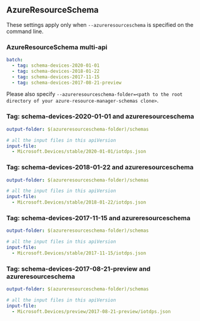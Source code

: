 ## AzureResourceSchema

These settings apply only when `--azureresourceschema` is specified on the command line.

### AzureResourceSchema multi-api

``` yaml $(azureresourceschema) && $(multiapi)
batch:
  - tag: schema-devices-2020-01-01
  - tag: schema-devices-2018-01-22
  - tag: schema-devices-2017-11-15
  - tag: schema-devices-2017-08-21-preview

```

Please also specify `--azureresourceschema-folder=<path to the root directory of your azure-resource-manager-schemas clone>`.

### Tag: schema-devices-2020-01-01 and azureresourceschema

``` yaml $(tag) == 'schema-devices-2020-01-01' && $(azureresourceschema)
output-folder: $(azureresourceschema-folder)/schemas

# all the input files in this apiVersion
input-file:
  - Microsoft.Devices/stable/2020-01-01/iotdps.json

```

### Tag: schema-devices-2018-01-22 and azureresourceschema

``` yaml $(tag) == 'schema-devices-2018-01-22' && $(azureresourceschema)
output-folder: $(azureresourceschema-folder)/schemas

# all the input files in this apiVersion
input-file:
  - Microsoft.Devices/stable/2018-01-22/iotdps.json

```

### Tag: schema-devices-2017-11-15 and azureresourceschema

``` yaml $(tag) == 'schema-devices-2017-11-15' && $(azureresourceschema)
output-folder: $(azureresourceschema-folder)/schemas

# all the input files in this apiVersion
input-file:
  - Microsoft.Devices/stable/2017-11-15/iotdps.json

```

### Tag: schema-devices-2017-08-21-preview and azureresourceschema

``` yaml $(tag) == 'schema-devices-2017-08-21-preview' && $(azureresourceschema)
output-folder: $(azureresourceschema-folder)/schemas

# all the input files in this apiVersion
input-file:
  - Microsoft.Devices/preview/2017-08-21-preview/iotdps.json

```
